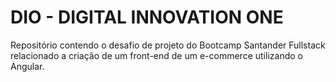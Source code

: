 # **DIO - DIGITAL INNOVATION ONE**



Repositório contendo o desafio de projeto do Bootcamp Santander Fullstack relacionado a criação de um front-end de um e-commerce utilizando o Angular.
